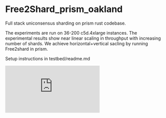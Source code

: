 # Free2Shard_prism_oakland
Full stack uniconsensus sharding on prism rust codebase.

The experiments are run on 36-200 c5d.4xlarge instances. The experimental results show near linear scaling in throughput with increasing number of shards. We achieve horizontal+vertical sacling by running Free2shard in prism.

Setup instructions in testbed/readme.md

![Net throughput plot](https://github.com/DDZ8GkLyKT/wvkA5Rc3jv/blob/master/tpplot2.pdf?raw=true)
